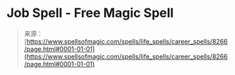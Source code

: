 <!--yml
category: 未分类
date: 2024-06-12 18:43:40
-->

# Job Spell - Free Magic Spell

> 来源：[https://www.spellsofmagic.com/spells/life_spells/career_spells/8266/page.html#0001-01-01](https://www.spellsofmagic.com/spells/life_spells/career_spells/8266/page.html#0001-01-01)